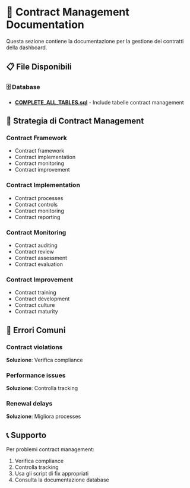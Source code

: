 # 📄 Contract Management Documentation

Questa sezione contiene la documentazione per la gestione dei contratti della dashboard.

## 📋 File Disponibili

### 🗄️ Database
- **[COMPLETE_ALL_TABLES.sql](../database/COMPLETE_ALL_TABLES.sql)** - Include tabelle contract management

## 🎯 Strategia di Contract Management

### Contract Framework
- Contract framework
- Contract implementation
- Contract monitoring
- Contract improvement

### Contract Implementation
- Contract processes
- Contract controls
- Contract monitoring
- Contract reporting

### Contract Monitoring
- Contract auditing
- Contract review
- Contract assessment
- Contract evaluation

### Contract Improvement
- Contract training
- Contract development
- Contract culture
- Contract maturity

## 🚨 Errori Comuni

### Contract violations
**Soluzione**: Verifica compliance

### Performance issues
**Soluzione**: Controlla tracking

### Renewal delays
**Soluzione**: Migliora processes

## 📞 Supporto

Per problemi contract management:
1. Verifica compliance
2. Controlla tracking
3. Usa gli script di fix appropriati
4. Consulta la documentazione database
